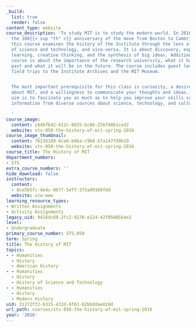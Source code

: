 ```yaml
---
_build:
  list: true
  render: false
content_type: website
course_description: 'To study MIT is to study the modern world. In 2016, MIT celebrated
  the 100{{< sup "th" >}} anniversary of the move from Boston to Cambridge; therefore,
  this course examines the history of the Institute through the lens of the history
  of science and technology, and vice-versa. It is about discovery, exploration, adventure,
  learning, creative thinking, and the synthesis of big ideas. Additionally, this
  course is about the importance of the research university, what it has been in the
  past and what it will be in the future. The course includes guest lecturers and
  field trips to the Institute Archives and the MIT Museum.


  The most important prerequisite for this class is curiosity, a desire to think deeply
  about MIT, and a willingness to communicate your thoughts and ideas. The ultimate
  aim is to fascinate you as much as to help you improve your skills synthesizing
  information from diverse sources about science, technology, and culture.

  '
course_image:
  content: c64bfb42-612c-8825-bc86-256f98b1ced2
  website: sts-050-the-history-of-mit-spring-2016
course_image_thumbnail:
  content: 76238189-6ce6-b6ba-c968-57a147fd9b19
  website: sts-050-the-history-of-mit-spring-2016
course_title: The History of MIT
department_numbers:
- STS
extra_course_numbers: ''
hide_download: false
instructors:
  content:
  - 8ce5b5fc-de4c-0677-54ff-3f3ad9169fdd
  website: ocw-www
learning_resource_types:
- Written Assignments
- Activity Assignments
legacy_uid: 9416dc69-2fc2-9276-e124-42f05085b4e2
level:
- Undergraduate
primary_course_number: STS.050
term: Spring
title: The History of MIT
topics:
- - Humanities
  - History
  - American History
- - Humanities
  - History
  - History of Science and Technology
- - Humanities
  - History
  - Modern History
uid: 31272ff2-b315-432d-9f63-62bbddae82dd
url_path: courses/sts-050-the-history-of-mit-spring-2016
year: '2016'
---
```

